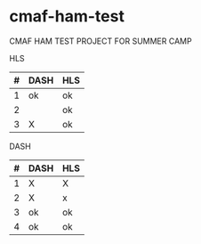 # cmaf-ham-test
CMAF HAM TEST PROJECT FOR SUMMER CAMP

HLS

| #   | DASH | HLS  |
| --- | ---- | ---- |
|    1 |  ok    |  ok    |
|     2|      |   ok   |
| 3   |   X   |   ok  |

DASH


| #   | DASH | HLS    |
| --- | ---- | --- |
| 1   |    X  |   X  |
| 2   |    X  |    x |
| 3   |    ok  |   ok |
| 4   |   ok   |  ok
